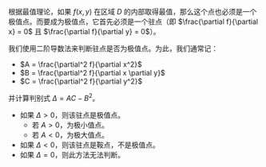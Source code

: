 根据最值理论，如果 $f(x,y)$ 在区域 $D$ 的内部取得最值，那么这个点也必须是一个极值点。而要成为极值点，它首先必须是一个驻点（即 $\frac{\partial f}{\partial x} = 0$ 且 $\frac{\partial f}{\partial y} = 0$）。

我们使用二阶导数法来判断驻点是否为极值点。为此，我们通常记：
*   $A = \frac{\partial^2 f}{\partial x^2}$
*   $B = \frac{\partial^2 f}{\partial x \partial y}$
*   $C = \frac{\partial^2 f}{\partial y^2}$

并计算判别式 $\Delta = AC - B^2$。

*   如果 $\Delta > 0$，则该驻点是极值点。
    *   若 $A > 0$，为极小值点。
    *   若 $A < 0$，为极大值点。
*   如果 $\Delta < 0$，则该驻点是鞍点，不是极值点。
*   如果 $\Delta = 0$，则此方法无法判断。

